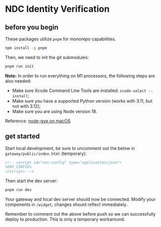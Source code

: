 # NDC Identity Verification

## before you begin

These packages utilize `pnpm` for monorepo capabilities.

```cmd
npm install -g pnpm
```

Then, we need to init the git submodules:

```cmd
pnpm run init
```

**Note:** In order to run everything on M1 processors, the following steps are also needed:
- Make sure Xcode Command Line Tools are installed: `xcode-select --install`;
- Make sure you have a supported Python version (works with 3.11, but not with 3.12);
- Make sure you are using Node version 18.

Reference: [node-gyp on macOS](https://github.com/nodejs/node-gyp?tab=readme-ov-file#on-macos)

## get started

Start local development, be sure to uncomment out the below in `gateway/public/index.html` (temporary):

```html
<!-- <script id="env-config" type="application/json">
%ENV_CONFIG%
</script> -->
```

Then start the dev server:

```cmd
pnpm run dev
```

Your gateway and local dev server should now be connected. Modify your components in `/widget`; changes should reflect immediately.

Remember to comment out the above before push so we can successfully deploy to production. This is only a temporary workaround.

